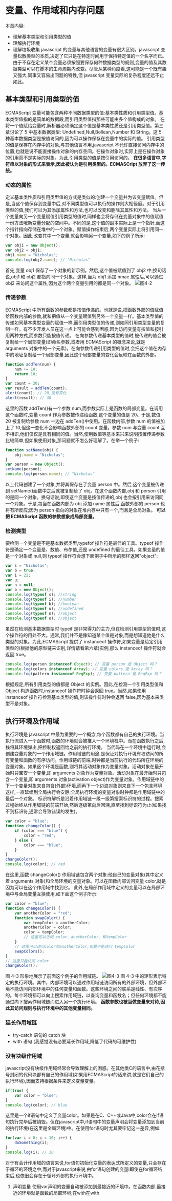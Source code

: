 # 变量、作用域和内存问题

本章内容:

-   理解基本类型和引用类型的值
-   理解执行环境
-   理解垃圾收集
    javascript 的变量与其他语言的变量有很大区别。javascript 变量松散类型的本质,决定了它只是在特定时间用于保持特定值的一个名字而已。由于不存在定义某个变量必须按照要保存何种数据类型的规则,变量的值及其数据类型可以在脚本的生命周期内改变。尽管从某种角度看,这可能是一个既有趣又强大,同事又容易出问题的特性,但 javascript 变量实际的复杂程度还远不止如此。

## 基本类型和引用类型的值

ECMAScript 变量可能包含两种不同数据类型的值:基本类性质和引用类型值。基本类型值指的是简单的数据段,而引用类型值指那些可能由多个值构成的对象。
在将一个值赋给变量时,解析器必须确定这个值是基本类性质还是引用类型值。第三章讨论了 5 中基本数据类型: Undefined,Null,Bollean,Number 和 String。这 5 种基本数据类型是按值访问的,因为可以操作保存在变量中的实际的值。
引用类型的值是保存在内存中的对象,与其他语言不用,javascript 不允许直接访问内存中的位置,也就是说不能直接操作对象的内存空间。在操作对象时,实际上是在操作对象的引用而不是实际的对象。为此,引用类型的值是按引用访问的。
**在很多语言中,字符串以对象的形式来表示,因此被认为是引用类型的。ECMASCript 放弃了这一传统。**

### 动态的属性

定义基本类性质和引用类型值的方式是类似的:创建一个变量并为该变量赋值。但是,当这个值保存到变量中后,对不同类型值可以执行的操作则大相径庭。对于引用类型的值,我们可以为其添加属性和方法,也可以改变和删除其属性和方法。
当从一个变量向另一个变量赋值引用类型的值时,同样也会将存储在变量对象中的值赋值一份方法哦新变量分配的空间中。不同的是,这个值的副本实际上是一个指针,而这个指针指向存储在堆中的一个对象。赋值操作结束后,两个变量实际上将引用同一个对象。因此,改变其中一个变量,就会影响另一个变量,如下的例子所示:

```javascript
var obj1 = new Object();
var obj2 = obj1;
obj1.name = "Nicholas";
console.log(obj2.name); // "Nicholas"
```

首先,变量 obj1 保存了一个对象的新示例。然后,这个值被赋值到了 obj2 中;换句话说,obj1 和 obj2 都指向同一个对象。这样,当为 obj1 添加 nmae 属性后,可以通过 obj2 来访问这个属性,因为这个两个变量引用的都是同一个对象。
![图4-2](/img/4/图4-2.png)

### 传递参数

ECMAScript 中所有函数的参数都是按值传递的。也就是说,把函数外部的值赋值给函数内部的参数,就和把值从一个变量赋值到另外一个变量一样。基本类型值的传递如同基本类型变量的赋值一样,而引用类型值的传递,则如同引用类型变量的复制一样。有不少开发人员在这一点上可能会感到困惑,因为访问变量有按值和按引用两种方式,而参数只能按值传递。
在向参数传递基本类型的值时,被传递的值会被复制给一个局部变量(即命名参数,或者用 ECMAScript 的概念来说,就是 arguments 对象中的一个元素)。在向参数传递引用类型的值时,会把这个值在内存中的地址复制给一个局部变量,因此这个局部变量的变化会反映在函数的外部。

```javascript
function addTen(num) {
    num += 10;
    return 10;
}
var count = 20;
var result = addTen(count);
alert(count); // 20,没有变化
alert(result); // 30
```

这里的函数 addTen()有一个参数 num,而参数实际上是函数的局部变量。在调用这个函数时,变量 count 作为参数被传递给函数,这个变量的值是 20。于是,数值 20 被复制给参数 num 一边在 addTen()中使用。在函数内部,参数 num 的值被加上了 10,但这一变化不会影响函数外部的 count 变量。参数 num 与变量 count 互不相识,他们仅仅是具有相同的值。当然,使用数值等基本来兴来说明按置传递参数比较简单,但如果使用对象,那问题就不怎么好理解了。在举一个例子:

```javascript
function setName(obj) {
    obj.name = "Nicholas";
}
var person = new Object();
setName(person);
console.log(person.name); // "Nicholas"
```

以上代码创建了一个对象,并将其保存在了变量 person 中。然后,这个变量被传递到 setName()函数中之后就被复制给了 obj。在这个函数内部,obj 和 person 引用的是同一个对象。换句话说,即使这个变量是按值传递的,obj 也会按引用来访问同一个对象。于是,每当在函数内部为 obj 添加 name 属性后,函数外部的 person 也将有所反应;因为 person 指向的对象在堆内存中只有一个,而且是全局对象。
**可以把 ECMAScript 函数的参数想象成局部变量。**

### 检测类型

要检测一个变量是不是基本数据类型,typefof 操作符是最佳的工具。typeof 操作符是确定一个变量是、数值、布尔值,还是 undefined 的最佳工具。如果变量的值是一个对象或 null,则 typeof 操作符会想下面例子中所示的那样返回"object":

```javascript
var s = "Nicholas";
var b = true;
var i = 22;
var u;
var n = null;
var o = new Object();
console.log(typeof s); //string
console.log(typeof i); //number
console.log(typeof b); //boolean
console.log(typeof u); //undefined
console.log(typeof n); //object
console.log(typeof o); //object
```

虽然在检测基本数据类型时 typeif 是非常得力的主力,但在检测引用类型的值时,这个操作符的用处不大。通常,我们并不是像知道某个值是对象,而是想知道他是什么类型的对象。为此,ECMAScript 提供了 instanceof 操作符,如果变量是给定引用类型的(根据他的原型链来识别,详情请看第六章)实例,那么 instanceof 操作符就会返回 true。

```javascript
console.log(person instanceof Object); // 变量 person 是 Object 吗？
console.log(colors instanceof Array); // 变量 colors 是 Array 吗？
console.log(pattern instanceof RegExp); // 变量 pattern 是 RegExp 吗？
```

根据规定,所有引用类型的值都是 Object 的实例。因此,在检测一个引用类型值和 Object 构造函数时,instanceof 操作符时钟会返回 true。当然,如果使用 instanceof 操作符检测基本类型的值,则该操作符时钟会返回 false,因为基本来类型不是对象。

## 执行环境及作用域

执行环境是 javascript 中最为重要的一个概念,每个函数都有自己的执行环境。当执行流进入一个函数时,函数的环境就会被推入一个环境栈中。而在函数执行之后,栈将其环境弹出,把控制权返回给之前的执行环境。
当代码在一个环境中运行时,会创建变量对象的一个作用域链。作用域链的用途,是保证对执行环境有权访问的所有变量和函数的有序访问。作用域链的前端,时钟都是当前执行的代码所在环境的变量对象。如果这个环境是函数,则将其活动对象作为变量对象。活动对象在最开始时只宝安一个变量,即 arguments 对象作为变量对象。活动对象在最开始时只包含一个变量,即 arguments 对象(activation object)作为变量对象。作用域链中的下一个变量对象来自包含(外部)环境,而再下一个边浪对象则来自下一个包含环境这样,一直延续到全局执行会安静;全局执行环境的变量对象时钟都是作用域链中的最后一个对象。
标识符解析是沿着作用域链一级一级第搜索标识符的过程。搜索过程始终从作用域链的前端开始,然后逐级第向后回溯,直至找到标识符为止(如果找不到标识符,通常会导致错误的发生)。

```javascript
var color = "blue";
function changeColor() {
    if (color === "blue") {
        color = "red";
    } else {
        color === "blue";
    }
}
changeColor();
console.log(color); // red
```

在这里,函数 changeColor() 作用域链包含两个对象:他自己的变量对象(其中定义着 arguments 对象)和全局环境的变量对象。可以在函数内部访问变量 color,就是因为可以在这个作用域中找到它。
此外,在局部作用域中定义的变量可以在局部环境中与全局变量互换使用,如下面这个例子所示:

```javascript
var color = "blue";
function changeColor() {
    var anotherColor = "red";
    function swapColor() {
        var tempColor = anotherColor;
        anotherColor = color;
        color = tempColor;
        // 这里可以访问 color、anotherColor、和tempColor
    }
    // 这里可以访问color和anotherColor,但是不能访问 tempColor
    swapColors();
}
// 这里只能访问 color
changeColor();
```

图 4-3 形象地展示了前面这个例子的作用域链。
![图4-3](/img/4/图4-3.png)
图 4-3 中的矩形表示特定的执行环境。其中，内部环境可以通过作用域链访问所有的外部环境，但外部环境不能访问内部环境中的任何变量和函数。这些环境之间的联系是线性、有次序的。每个环境都可以向上搜索作用域链，以查询变量和函数名；但任何环境都不能通过向下搜索作用域链而进入另一个执行环境。
**函数参数也被当做变量来对待,因此其访问规则与执行环境中的其他变量相同。**

### 延长作用域链

-   try-catch 语句的 catch 块
-   with 语句
    (我感觉没有必要延长作用域,降低了代码的可维护性)

### 没有块级作用域
javascript没有块级作用域经常会导致理解上的困惑。在其他类C的语言中,由花括号封闭的代码块都有自己的作用域(如果用ECMAScript的话来讲,就是它们自己的执行环境),因而支持根据条件来定义变量变量。
``` javascript
if(true) {
    var color = "blue";
}
console.log(color); // blue
```
这里是一个if语句中定义了变量color。如果是在C、C++或Java中,color会在if语句执行完毕后被销毁。但在javascript中,if语句中的变量声明会将变量添加到当前的执行环境(在这里是全局环境)中。在使用for语句时尤其要牢记这一差异,例如:
``` javascript
for(var i = 0; i < 10; i++) {
    doSomething(i);
}
console.log(i); // 10
```
对于有会计作用域的语言来说,for语句初始化变量的表达式所定义的变量,只会存在于循环的环境之中,而对于javascript来说,由for语句创建的变量i即使在for循环结束后,也依旧会存在于循环外部的执行环境中。
1. 声明变量
使用var声明的变量自动被添加到最接近的环境中。在函数内部,最接近的环境就是函数的局部环境;在with在with